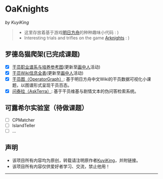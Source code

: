 # OaKnights
*by KuyiKing*

> * 这里存放着基于游戏[明日方舟](https://ak.hypergryph.com/index)的种种趣味小代码 : )
> * Interesting trials and trifles on the game [Arknights](https://ak.hypergryph.com/index) : )


## 罗德岛猫爬架(已完成课题)
- [x] [干员职业谱系与培养参考图](https://github.com/Schlampig/OaKnights/blob/main/OperatorSchema/%E6%96%B9%E8%88%9F%E5%B9%B2%E5%91%98%E8%81%8C%E4%B8%9A%E8%B0%B1%E7%B3%BB%E4%B8%8E%E5%9F%B9%E5%85%BB%E5%8F%82%E8%80%83_20210218.png)(更新至[画中人](http://prts.wiki/w/%E7%94%BB%E4%B8%AD%E4%BA%BA)活动)
- [x] [干员Wiki信息全表](https://github.com/Schlampig/OaKnights/blob/main/RelateData/operator_all.csv)(更新至[画中人](http://prts.wiki/w/%E7%94%BB%E4%B8%AD%E4%BA%BA)活动)
- [x] [干员图（OperatorGraph）](https://github.com/Schlampig/OaKnights/tree/main/OperatorGraph): 基于明日方舟中文Wiki的干员数据可视化小课题，以图谱形式呈现干员百态。
- [x] [问泰拉（AskTerra）](https://github.com/Schlampig/OaKnights/tree/main/AskTerra): 基于干员维基与剧情文本的伪问答检索系统。

## 可露希尔实验室（待做课题）
- [ ] CPMatcher
- [ ] IslandTeller
- [ ] ... 

## 声明
- 该项目所有内容均为原创，转载请注明原作者[KuyiKing](https://github.com/Schlampig)，并附链接。
- 该项目所有内容仅供爱好者学习、交流，禁止他用！

---

